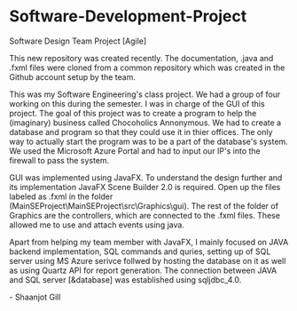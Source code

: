 # Software-Development-Project
Software Design Team Project [Agile]

This new repository was created recently. The documentation, .java and .fxml files were cloned from a common repository which was created in the Github account setup by the team.

This was my Software Engineering's class project. We had a group of four working on this during the semester. I was in charge of the GUI of this project. The goal of this project was to create a program to help the (imaginary) business called Chocoholics Annonymous. We had to create a database and program so that they could use it in thier offices. The only way to actually start the program was to be a part of the database's system. We used the Microsoft Azure Portal and had to input our IP's into the firewall to pass the system.
<p>GUI was implemented using JavaFX. To understand the design further and its implementation JavaFX Scene Builder 2.0 is required. Open up the files labeled as .fxml in the folder (MainSEProject\MainSEProject\src\Graphics\gui). The rest of the folder of Graphics are the controllers, which are connected to the .fxml files. These allowed me to use and attach events using java.
<p>Apart from helping my team member with JavaFX, I mainly focused on JAVA backend implementation, SQL commands and quries, setting up of SQL server using MS Azure serivce follwed by hosting the database on it as well as using Quartz API for report generation. The connection between JAVA and SQL server [&database] was established using sqljdbc_4.0.
<p>- Shaanjot Gill
